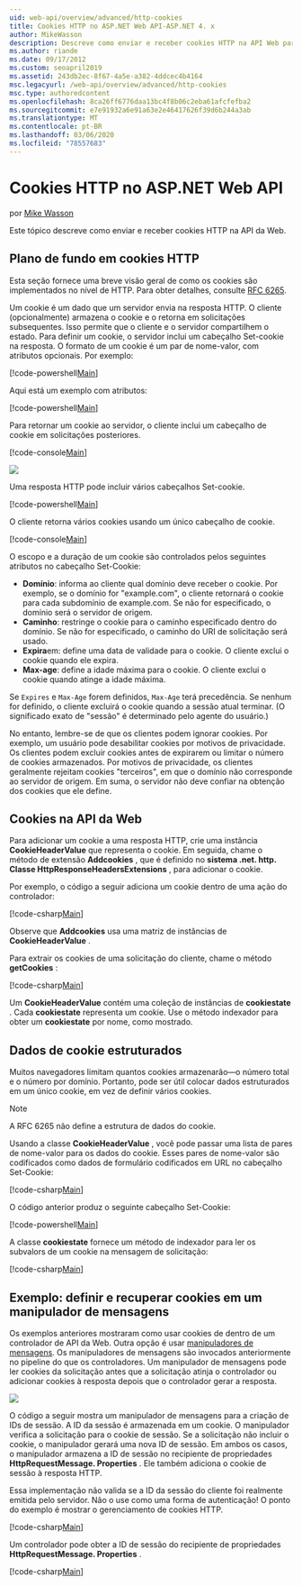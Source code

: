 ```yaml
---
uid: web-api/overview/advanced/http-cookies
title: Cookies HTTP no ASP.NET Web API-ASP.NET 4. x
author: MikeWasson
description: Descreve como enviar e receber cookies HTTP na API Web para ASP.NET 4. x.
ms.author: riande
ms.date: 09/17/2012
ms.custom: seoapril2019
ms.assetid: 243db2ec-8f67-4a5e-a382-4ddcec4b4164
msc.legacyurl: /web-api/overview/advanced/http-cookies
msc.type: authoredcontent
ms.openlocfilehash: 8ca26ff6776daa13bc4f8b06c2eba61afcfefba2
ms.sourcegitcommit: e7e91932a6e91a63e2e46417626f39d6b244a3ab
ms.translationtype: MT
ms.contentlocale: pt-BR
ms.lasthandoff: 03/06/2020
ms.locfileid: "78557683"
---
```

# <a name="http-cookies-in-aspnet-web-api"></a>Cookies HTTP no ASP.NET Web API

por [Mike Wasson](https://github.com/MikeWasson)

Este tópico descreve como enviar e receber cookies HTTP na API da Web.

## <a name="background-on-http-cookies"></a>Plano de fundo em cookies HTTP

Esta seção fornece uma breve visão geral de como os cookies são implementados no nível de HTTP. Para obter detalhes, consulte [RFC 6265](http://tools.ietf.org/html/rfc6265).

Um cookie é um dado que um servidor envia na resposta HTTP. O cliente (opcionalmente) armazena o cookie e o retorna em solicitações subsequentes. Isso permite que o cliente e o servidor compartilhem o estado. Para definir um cookie, o servidor inclui um cabeçalho Set-cookie na resposta. O formato de um cookie é um par de nome-valor, com atributos opcionais. Por exemplo:

[!code-powershell[Main](http-cookies/samples/sample1.ps1)]

Aqui está um exemplo com atributos:

[!code-powershell[Main](http-cookies/samples/sample2.ps1)]

Para retornar um cookie ao servidor, o cliente inclui um cabeçalho de cookie em solicitações posteriores.

[!code-console[Main](http-cookies/samples/sample3.cmd)]

![](http-cookies/_static/image1.png)

Uma resposta HTTP pode incluir vários cabeçalhos Set-cookie.

[!code-powershell[Main](http-cookies/samples/sample4.ps1)]

O cliente retorna vários cookies usando um único cabeçalho de cookie.

[!code-console[Main](http-cookies/samples/sample5.cmd)]

O escopo e a duração de um cookie são controlados pelos seguintes atributos no cabeçalho Set-Cookie:

- **Domínio**: informa ao cliente qual domínio deve receber o cookie. Por exemplo, se o domínio for "example.com", o cliente retornará o cookie para cada subdomínio de example.com. Se não for especificado, o domínio será o servidor de origem.
- **Caminho**: restringe o cookie para o caminho especificado dentro do domínio. Se não for especificado, o caminho do URI de solicitação será usado.
- **Expira**em: define uma data de validade para o cookie. O cliente exclui o cookie quando ele expira.
- **Max-age**: define a idade máxima para o cookie. O cliente exclui o cookie quando atinge a idade máxima.

Se `Expires` e `Max-Age` forem definidos, `Max-Age` terá precedência. Se nenhum for definido, o cliente excluirá o cookie quando a sessão atual terminar. (O significado exato de "sessão" é determinado pelo agente do usuário.)

No entanto, lembre-se de que os clientes podem ignorar cookies. Por exemplo, um usuário pode desabilitar cookies por motivos de privacidade. Os clientes podem excluir cookies antes de expirarem ou limitar o número de cookies armazenados. Por motivos de privacidade, os clientes geralmente rejeitam cookies "terceiros", em que o domínio não corresponde ao servidor de origem. Em suma, o servidor não deve confiar na obtenção dos cookies que ele define.

## <a name="cookies-in-web-api"></a>Cookies na API da Web

Para adicionar um cookie a uma resposta HTTP, crie uma instância **CookieHeaderValue** que representa o cookie. Em seguida, chame o método de extensão **Addcookies** , que é definido no **sistema .net. http. Classe HttpResponseHeadersExtensions** , para adicionar o cookie.

Por exemplo, o código a seguir adiciona um cookie dentro de uma ação do controlador:

[!code-csharp[Main](http-cookies/samples/sample6.cs)]

Observe que **Addcookies** usa uma matriz de instâncias de **CookieHeaderValue** .

Para extrair os cookies de uma solicitação do cliente, chame o método **getCookies** :

[!code-csharp[Main](http-cookies/samples/sample7.cs)]

Um **CookieHeaderValue** contém uma coleção de instâncias de **cookiestate** . Cada **cookiestate** representa um cookie. Use o método indexador para obter um **cookiestate** por nome, como mostrado.

## <a name="structured-cookie-data"></a>Dados de cookie estruturados

Muitos navegadores limitam quantos cookies armazenarão&#8212;o número total e o número por domínio. Portanto, pode ser útil colocar dados estruturados em um único cookie, em vez de definir vários cookies.

> [!NOTE]
> A RFC 6265 não define a estrutura de dados do cookie.

Usando a classe **CookieHeaderValue** , você pode passar uma lista de pares de nome-valor para os dados do cookie. Esses pares de nome-valor são codificados como dados de formulário codificados em URL no cabeçalho Set-Cookie:

[!code-csharp[Main](http-cookies/samples/sample8.cs)]

O código anterior produz o seguinte cabeçalho Set-Cookie:

[!code-powershell[Main](http-cookies/samples/sample9.ps1)]

A classe **cookiestate** fornece um método de indexador para ler os subvalors de um cookie na mensagem de solicitação:

[!code-csharp[Main](http-cookies/samples/sample10.cs)]

## <a name="example-set-and-retrieve-cookies-in-a-message-handler"></a>Exemplo: definir e recuperar cookies em um manipulador de mensagens

Os exemplos anteriores mostraram como usar cookies de dentro de um controlador de API da Web. Outra opção é usar [manipuladores de mensagens](http-message-handlers.md). Os manipuladores de mensagens são invocados anteriormente no pipeline do que os controladores. Um manipulador de mensagens pode ler cookies da solicitação antes que a solicitação atinja o controlador ou adicionar cookies à resposta depois que o controlador gerar a resposta.

![](http-cookies/_static/image2.png)

O código a seguir mostra um manipulador de mensagens para a criação de IDs de sessão. A ID da sessão é armazenada em um cookie. O manipulador verifica a solicitação para o cookie de sessão. Se a solicitação não incluir o cookie, o manipulador gerará uma nova ID de sessão. Em ambos os casos, o manipulador armazena a ID de sessão no recipiente de propriedades **HttpRequestMessage. Properties** . Ele também adiciona o cookie de sessão à resposta HTTP.

Essa implementação não valida se a ID da sessão do cliente foi realmente emitida pelo servidor. Não o use como uma forma de autenticação! O ponto do exemplo é mostrar o gerenciamento de cookies HTTP.

[!code-csharp[Main](http-cookies/samples/sample11.cs)]

Um controlador pode obter a ID de sessão do recipiente de propriedades **HttpRequestMessage. Properties** .

[!code-csharp[Main](http-cookies/samples/sample12.cs)]
